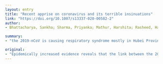 ```yaml
---
layout: entry
title: "Recent apprise on coronavirus and its terrible insinuations"
link: "https://doi.org/10.1007/s13337-020-00582-2"
author:
- Bhattacharya, Sankha; Sharma, Priyanka; Mathur, Harshita; Rasheed, Haamid; Singh, Saranjit; Rajput, Geeta; Agnihotri, Suyash; Nirmal, Puneet; Kaur, Sukhbir

summary:
- "the 2019-nCoV is causing respiratory syndrome mostly in Hubei Province, China. Corona Virus spread over 24 countries including Japan, India, Korea, and other countries 2019-CoV infection vary from mild, moderate or severe illness. The later includes severe pneumonia, ARDS, sepsis and septic shock. There are two diagnostic tests for coronavirus infection i.e. molecular test and serology test."

original:
- "Epidemically increased evidence reveals that the link between the 2019-nCoV and other similar strain of coronaviruses circulating in bats and specifically the Rhinopodous bat sub-species. These sub-species are ample and widely present in Southern China, Middle East Africa and Europe. Recent studies show that more than 500 CoV have been identified in bats in China. The Center for Diseases Control and Prevention and the World Health Organization maintains a website that is updated frequently with new cases of MERS-CoV infection. As per WHO Situation report 16th, 24,554 number of cases confirmed globally out of which 99.22% cases from china. A new coronavirus (2019-nCoV) is causing respiratory syndrome mostly in Hubei Province, China. Corona Virus spread over 24 countries including Japan, India, Korea, and other countries 2019-CoV infection vary from mild, moderate or severe illness; the later includes severe pneumonia, ARDS, sepsis and septic shock. There are two diagnostic tests for coronavirus infection i.e. molecular test and serology test. In this review article there are the various recent cases of the patients that are suffering from the corona virus, the outcome of these studies is that corona virus infection is an epidemic disease which affects Central Nervous System (CNS)."
---
```


